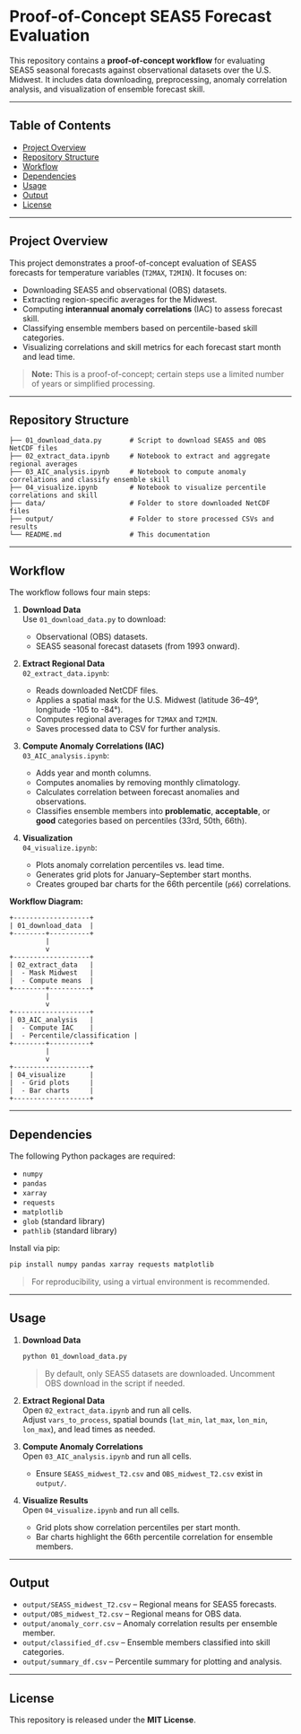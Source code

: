 
# Proof-of-Concept SEAS5 Forecast Evaluation

This repository contains a **proof-of-concept workflow** for evaluating SEAS5 seasonal forecasts against observational datasets over the U.S. Midwest. It includes data downloading, preprocessing, anomaly correlation analysis, and visualization of ensemble forecast skill.

---

## Table of Contents

- [Project Overview](#project-overview)  
- [Repository Structure](#repository-structure)  
- [Workflow](#workflow)  
- [Dependencies](#dependencies)  
- [Usage](#usage)  
- [Output](#output)  
- [License](#license)  

---

## Project Overview

This project demonstrates a proof-of-concept evaluation of SEAS5 forecasts for temperature variables (`T2MAX`, `T2MIN`). It focuses on:

- Downloading SEAS5 and observational (OBS) datasets.
- Extracting region-specific averages for the Midwest.
- Computing **interannual anomaly correlations** (IAC) to assess forecast skill.
- Classifying ensemble members based on percentile-based skill categories.
- Visualizing correlations and skill metrics for each forecast start month and lead time.

> **Note:** This is a proof-of-concept; certain steps use a limited number of years or simplified processing.

---

## Repository Structure

```
├── 01_download_data.py       # Script to download SEAS5 and OBS NetCDF files
├── 02_extract_data.ipynb     # Notebook to extract and aggregate regional averages
├── 03_AIC_analysis.ipynb     # Notebook to compute anomaly correlations and classify ensemble skill
├── 04_visualize.ipynb        # Notebook to visualize percentile correlations and skill
├── data/                     # Folder to store downloaded NetCDF files
├── output/                   # Folder to store processed CSVs and results
└── README.md                 # This documentation
```

---

## Workflow

The workflow follows four main steps:

1. **Download Data**  
   Use `01_download_data.py` to download:
   - Observational (OBS) datasets.
   - SEAS5 seasonal forecast datasets (from 1993 onward).  

2. **Extract Regional Data**  
   `02_extract_data.ipynb`:
   - Reads downloaded NetCDF files.
   - Applies a spatial mask for the U.S. Midwest (latitude 36–49°, longitude -105 to -84°).
   - Computes regional averages for `T2MAX` and `T2MIN`.
   - Saves processed data to CSV for further analysis.

3. **Compute Anomaly Correlations (IAC)**  
   `03_AIC_analysis.ipynb`:
   - Adds year and month columns.
   - Computes anomalies by removing monthly climatology.
   - Calculates correlation between forecast anomalies and observations.
   - Classifies ensemble members into **problematic**, **acceptable**, or **good** categories based on percentiles (33rd, 50th, 66th).

4. **Visualization**  
   `04_visualize.ipynb`:
   - Plots anomaly correlation percentiles vs. lead time.
   - Generates grid plots for January–September start months.
   - Creates grouped bar charts for the 66th percentile (`p66`) correlations.

**Workflow Diagram:**

```
+-------------------+
| 01_download_data  |
+--------+----------+
         |
         v
+-------------------+
| 02_extract_data   |
|  - Mask Midwest   |
|  - Compute means  |
+--------+----------+
         |
         v
+-------------------+
| 03_AIC_analysis   |
|  - Compute IAC    |
|  - Percentile/classification |
+--------+----------+
         |
         v
+-------------------+
| 04_visualize      |
|  - Grid plots     |
|  - Bar charts     |
+-------------------+
```

---

## Dependencies

The following Python packages are required:

- `numpy`
- `pandas`
- `xarray`
- `requests`
- `matplotlib`
- `glob` (standard library)
- `pathlib` (standard library)

Install via pip:

```bash
pip install numpy pandas xarray requests matplotlib
```

> For reproducibility, using a virtual environment is recommended.

---

## Usage

1. **Download Data**  
   ```bash
   python 01_download_data.py
   ```
   > By default, only SEAS5 datasets are downloaded. Uncomment OBS download in the script if needed.

2. **Extract Regional Data**  
   Open `02_extract_data.ipynb` and run all cells.  
   Adjust `vars_to_process`, spatial bounds (`lat_min`, `lat_max`, `lon_min`, `lon_max`), and lead times as needed.

3. **Compute Anomaly Correlations**  
   Open `03_AIC_analysis.ipynb` and run all cells.  
   - Ensure `SEASS_midwest_T2.csv` and `OBS_midwest_T2.csv` exist in `output/`.

4. **Visualize Results**  
   Open `04_visualize.ipynb` and run all cells.  
   - Grid plots show correlation percentiles per start month.
   - Bar charts highlight the 66th percentile correlation for ensemble members.

---

## Output

- `output/SEASS_midwest_T2.csv` – Regional means for SEAS5 forecasts.  
- `output/OBS_midwest_T2.csv` – Regional means for OBS data.  
- `output/anomaly_corr.csv` – Anomaly correlation results per ensemble member.  
- `output/classified_df.csv` – Ensemble members classified into skill categories.  
- `output/summary_df.csv` – Percentile summary for plotting and analysis.

---

## License

This repository is released under the **MIT License**.
